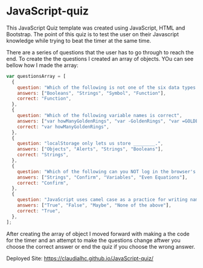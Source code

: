 # JavaScript-quiz
This JavaScript Quiz template was created using JavaScript, HTML and Bootstrap. 
The point of this quiz is to test the user on their Javascript knowledge while trying to beat the timer at the same time. 

There are a series of questions that the user has to go through to reach the end. To create the the questions I created an array of objects. YOu can see bellow how I made the array: 

```js
var questionsArray = [
  {
    question: "Which of the following is not one of the six data types that are primitive?",
    answers: ["Booleans", "Strings", "Symbol", "Function"],
    correct: "Function",
  },
  {
    question: "Which of the following variable names is correct",
    answers: ["var howManyGoldenRings", "var -GoldenRings", "var =GOLDENRINGS", "var 1goldenrings"],
    correct: "var howManyGoldenRings",
  },
  {
    question: "localStorage only lets us store ________.",
    answers: ["Objects", "Alerts", "Strings", "Booleans"],
    correct: "Strings",
  },
  {
    question: "Which of the following can you NOT log in the browser's console?",
    answers: ["Strings", "Confirm", "Variables", "Even Equations"],
    correct: "Confirm",
  },
  {
    question: "JavaScript uses camel case as a practice for writing names of methods, variables, classes, packages and constants.",
    answers: ["True", "False", "Maybe", "None of the above"],
    correct: "True",
  },
];
```
After creating the array of object I moved forward with making a the code for the timer and an attempt to make the questions change aftwer you choose the correct answer or end the quiz if you choose the wrong answer.

Deployed Site: https://claudialhc.github.io/JavaScript-quiz/